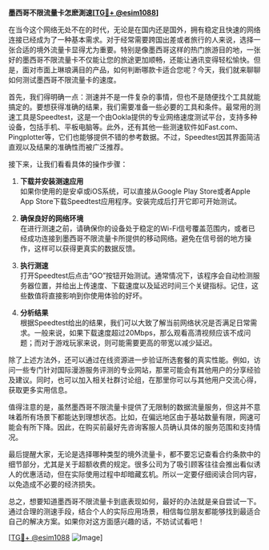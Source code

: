 **墨西哥不限流量卡怎麽測速[[TG💪+ @esim1088](https://t.me/s/esim1088)]**

在当今这个网络无处不在的时代，无论是在国内还是国外，拥有稳定且快速的网络连接已经成为了一种基本需求。对于经常需要跨国出差或者旅行的人来说，选择一张合适的境外流量卡显得尤为重要。特别是像墨西哥这样的热门旅游目的地，一张好的墨西哥不限流量卡不仅能让您的旅途更加顺畅，还能让通讯变得轻松愉快。但是，面对市面上琳琅满目的产品，如何判断哪款卡适合您呢？今天，我们就来聊聊如何测试墨西哥不限流量卡的速度。

首先，我们得明确一点：测速并不是一件复杂的事情，但也不是随便找个工具就能搞定的。要想获得准确的结果，我们需要准备一些必要的工具和条件。最常用的测速工具是Speedtest，这是一个由Ookla提供的专业网络速度测试平台，支持多种设备，包括手机、平板电脑等。此外，还有其他一些测速软件如Fast.com、Pingplotter等，它们也能够提供不错的参考数据。不过，Speedtest因其界面简洁直观以及结果的准确性而被广泛推荐。

接下来，让我们看看具体的操作步骤：

1. **下载并安装测速应用**  
   如果你使用的是安卓或iOS系统，可以直接从Google Play Store或者Apple App Store下载Speedtest应用程序。安装完成后打开它即可开始测试。

2. **确保良好的网络环境**  
   在进行测速之前，请确保你的设备处于稳定的Wi-Fi信号覆盖范围内，或者已经成功连接到墨西哥不限流量卡所提供的移动网络。避免在信号弱的地方操作，这样可以获得更真实的数据反馈。

3. **执行测速**  
   打开Speedtest后点击“GO”按钮开始测试。通常情况下，该程序会自动检测服务器位置，并给出上传速度、下载速度以及延迟时间三个关键指标。记住，这些数值将直接影响到你使用体验的好坏。

4. **分析结果**  
   根据Speedtest给出的结果，我们可以大致了解当前网络状况是否满足日常需求。一般来说，如果下载速度超过20Mbps，那么观看高清视频应该不成问题；而对于游戏玩家来说，则可能需要更高的带宽以减少延迟。

除了上述方法外，还可以通过在线资源进一步验证所选套餐的真实性能。例如，访问一些专门针对国际漫游服务评测的专业网站，那里可能会有其他用户的分享经验及建议。同时，也可以加入相关社群讨论组，在那里你可以与其他用户交流心得，获取更多实用信息。

值得注意的是，虽然墨西哥不限流量卡提供了无限制的数据流量服务，但这并不意味着所有场景下都能达到理想状态。比如，在偏远地区由于基站数量有限，网速可能会有所下降。因此，在购买前最好先咨询客服人员确认具体的服务范围和支持情况。

最后提醒大家，无论是选择哪种类型的境外流量卡，都不要忘记查看合约条款中的细节部分，尤其是关于超额收费的规定。很多公司为了吸引顾客往往会推出看似诱人的优惠活动，但在实际使用过程中却暗藏玄机。所以一定要仔细阅读合同内容，以免造成不必要的经济损失。

总之，想要知道墨西哥不限流量卡到底表现如何，最好的办法就是亲自尝试一下。通过合理的测速手段，结合个人的实际应用场景，相信每位朋友都能够找到最适合自己的解决方案。如果你对这方面感兴趣的话，不妨试试看吧！

[[TG💪+ @esim1088](https://t.me/s/esim1088) ![Image](https://i.postimg.cc/4NQfJmqS/Snipaste-2025-05-13-00-14-12.png)]
